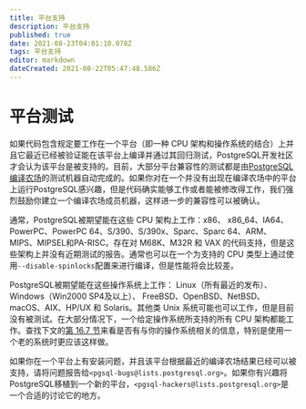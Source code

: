 ```yaml
---
title: 平台支持
description: 平台支持
published: true
date: 2021-08-23T04:01:10.078Z
tags: 平台支持
editor: markdown
dateCreated: 2021-08-22T05:47:48.586Z
---
```


# 平台测试
如果代码包含规定要工作在一个平台（即一种 CPU 架构和操作系统的结合）上并且它最近已经被验证能在该平台上编译并通过其回归测试，PostgreSQL开发社区才会认为该平台是被支持的。目前，大部分平台兼容性的测试都是由[PostgreSQL 编译农场](https://buildfarm.postgresql.org/)的测试机器自动完成的。如果你对在一个并没有出现在编译农场中的平台上运行PostgreSQL感兴趣，但是代码确实能够工作或者能被修改得工作，我们强烈鼓励你建立一个编译农场成员机器，这样进一步的兼容性可以被确认。

通常，PostgreSQL被期望能在这些 CPU 架构上工作：x86、 x86_64、IA64、PowerPC、PowerPC 64、S/390、S/390x、Sparc、Sparc 64、ARM、MIPS、MIPSEL和PA-RISC。存在对 M68K、M32R 和 VAX 的代码支持，但是这些架构上并没有近期测试的报告。通常也可以在一个为支持的 CPU 类型上通过使用`--disable-spinlocks`配置来进行编译，但是性能将会比较差。

PostgreSQL被期望能在这些操作系统上工作： Linux（所有最近的发布）、Windows（Win2000 SP4及以上）、 FreeBSD、OpenBSD、NetBSD、macOS、AIX、HP/UX 和 Solaris。其他类 Unix 系统可能也可以工作，但是目前没有被测试。在大部分情况下，一个给定操作系统所支持的所有 CPU 架构都能工作。查找下文的[第 16.7 节](installation-platform-notes.html)来看是否有与你的操作系统相关的信息，特别是使用一个老的系统时更应该这样做。

如果你在一个平台上有安装问题，并且该平台根据最近的编译农场结果已经可以被支持，请将问题报告给`<pgsql-bugs@lists.postgresql.org>`。如果你有兴趣将PostgreSQL移植到一个新的平台，`<pgsql-hackers@lists.postgresql.org>`是一个合适的讨论它的地方。